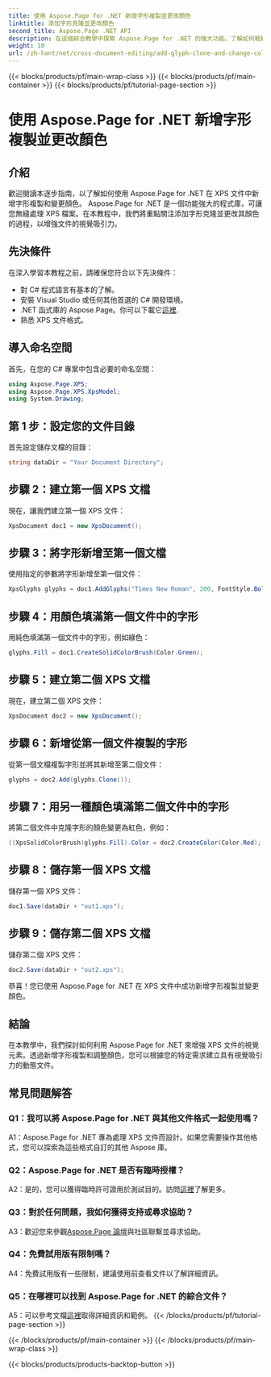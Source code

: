 ```yaml
---
title: 使用 Aspose.Page for .NET 新增字形複製並更改顏色
linktitle: 添加字形克隆並更改顏色
second_title: Aspose.Page .NET API
description: 在這個綜合教學中探索 Aspose.Page for .NET 的強大功能。了解如何輕鬆地在 XPS 文件中新增字形複製並更改顏色。
weight: 10
url: /zh-hant/net/cross-document-editing/add-glyph-clone-and-change-color/
---
```


{{< blocks/products/pf/main-wrap-class >}}
{{< blocks/products/pf/main-container >}}
{{< blocks/products/pf/tutorial-page-section >}}

# 使用 Aspose.Page for .NET 新增字形複製並更改顏色

## 介紹

歡迎閱讀本逐步指南，以了解如何使用 Aspose.Page for .NET 在 XPS 文件中新增字形複製和變更顏色。 Aspose.Page for .NET 是一個功能強大的程式庫，可讓您無縫處理 XPS 檔案。在本教程中，我們將重點關注添加字形克隆並更改其顏色的過程，以增強文件的視覺吸引力。

## 先決條件

在深入學習本教程之前，請確保您符合以下先決條件：

- 對 C# 程式語言有基本的了解。
- 安裝 Visual Studio 或任何其他首選的 C# 開發環境。
-  .NET 函式庫的 Aspose.Page。你可以下載它[這裡](https://releases.aspose.com/page/net/).
- 熟悉 XPS 文件格式。

## 導入命名空間

首先，在您的 C# 專案中包含必要的命名空間：

```csharp
using Aspose.Page.XPS;
using Aspose.Page.XPS.XpsModel;
using System.Drawing;
```

## 第 1 步：設定您的文件目錄

首先設定儲存文檔的目錄：

```csharp
string dataDir = "Your Document Directory";
```

## 步驟 2：建立第一個 XPS 文檔

現在，讓我們建立第一個 XPS 文件：

```csharp
XpsDocument doc1 = new XpsDocument();
```

## 步驟 3：將字形新增至第一個文檔

使用指定的參數將字形新增至第一個文件：

```csharp
XpsGlyphs glyphs = doc1.AddGlyphs("Times New Roman", 200, FontStyle.Bold, 50, 250, "Test");
```

## 步驟 4：用顏色填滿第一個文件中的字形

用純色填滿第一個文件中的字形，例如綠色：

```csharp
glyphs.Fill = doc1.CreateSolidColorBrush(Color.Green);
```

## 步驟 5：建立第二個 XPS 文檔

現在，建立第二個 XPS 文件：

```csharp
XpsDocument doc2 = new XpsDocument();
```

## 步驟 6：新增從第一個文件複製的字形

從第一個文檔複製字形並將其新增至第二個文件：

```csharp
glyphs = doc2.Add(glyphs.Clone());
```

## 步驟 7：用另一種顏色填滿第二個文件中的字形

將第二個文件中克隆字形的顏色變更為紅色，例如：

```csharp
((XpsSolidColorBrush)glyphs.Fill).Color = doc2.CreateColor(Color.Red);
```

## 步驟 8：儲存第一個 XPS 文檔

儲存第一個 XPS 文件：

```csharp
doc1.Save(dataDir + "out1.xps");
```

## 步驟 9：儲存第二個 XPS 文檔

儲存第二個 XPS 文件：

```csharp
doc2.Save(dataDir + "out2.xps");
```

恭喜！您已使用 Aspose.Page for .NET 在 XPS 文件中成功新增字形複製並變更顏色。

## 結論

在本教學中，我們探討如何利用 Aspose.Page for .NET 來增強 XPS 文件的視覺元素。透過新增字形複製和調整顏色，您可以根據您的特定需求建立具有視覺吸引力的動態文件。

## 常見問題解答

### Q1：我可以將 Aspose.Page for .NET 與其他文件格式一起使用嗎？

A1：Aspose.Page for .NET 專為處理 XPS 文件而設計。如果您需要操作其他格式，您可以探索為這些格式自訂的其他 Aspose 庫。

### Q2：Aspose.Page for .NET 是否有臨時授權？

 A2：是的，您可以獲得臨時許可證用於測試目的。訪問[這裡](https://purchase.aspose.com/temporary-license/)了解更多。

### Q3：對於任何問題，我如何獲得支持或尋求協助？

 A3：歡迎您來參觀[Aspose.Page 論壇](https://forum.aspose.com/c/page/39)與社區聯繫並尋求協助。

### Q4：免費試用版有限制嗎？

A4：免費試用版有一些限制，建議使用前查看文件以了解詳細資訊。

### Q5：在哪裡可以找到 Aspose.Page for .NET 的綜合文件？

 A5：可以參考文檔[這裡](https://reference.aspose.com/page/net/)取得詳細資訊和範例。
{{< /blocks/products/pf/tutorial-page-section >}}

{{< /blocks/products/pf/main-container >}}
{{< /blocks/products/pf/main-wrap-class >}}

{{< blocks/products/products-backtop-button >}}
